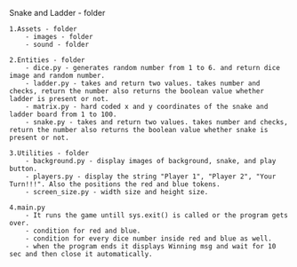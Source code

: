 Snake and Ladder - folder 
	
	1.Assets - folder 
		- images - folder 
		- sound - folder 
		
	2.Entities - folder
		- dice.py - generates random number from 1 to 6. and return dice image and random number.
		- ladder.py - takes and return two values. takes number and checks, return the number also returns the boolean value whether ladder is present or not.
		- matrix.py - hard coded x and y coordinates of the snake and ladder board from 1 to 100.
		- snake.py - takes and return two values. takes number and checks, return the number also returns the boolean value whether snake is present or not.
	
	3.Utilities - folder
		- background.py - display images of background, snake, and play button.
		- players.py - display the string "Player 1", "Player 2", "Your Turn!!!". Also the positions the red and blue tokens.
		- screen_size.py - width size and height size.
	
	4.main.py
		- It runs the game untill sys.exit() is called or the program gets over. 
		- condition for red and blue.
		- condition for every dice number inside red and blue as well.
		- when the program ends it displays Winning msg and wait for 10 sec and then close it automatically.
